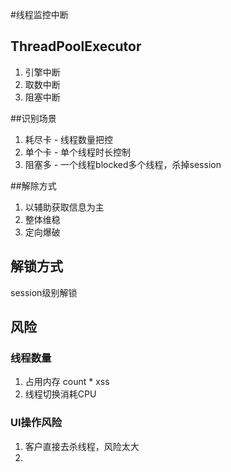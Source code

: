 #线程监控中断

## ThreadPoolExecutor

1. 引擎中断
2. 取数中断
3. 阻塞中断

##识别场景

1. 耗尽卡 - 线程数量把控
2. 单个卡 - 单个线程时长控制
3. 阻塞多 - 一个线程blocked多个线程，杀掉session

##解除方式

1. 以辅助获取信息为主
2. 整体维稳
3. 定向爆破

## 解锁方式

session级别解锁

## 风险

### 线程数量

1. 占用内存 count * xss
2.  线程切换消耗CPU

### UI操作风险

1. 客户直接去杀线程，风险太大
2. 